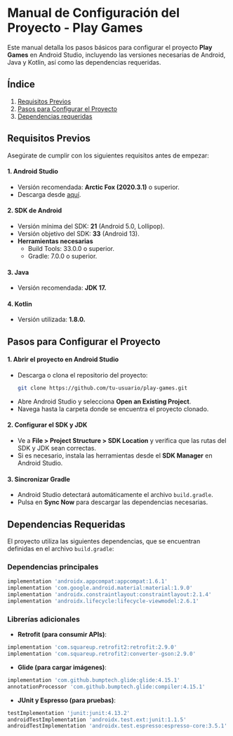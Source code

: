 # Manual de Configuración del Proyecto - Play Games
Este manual detalla los pasos básicos para configurar el proyecto **Play Games** en Android Studio, incluyendo las versiones necesarias de Android, Java y Kotlin, así como las dependencias requeridas.
## Índice
1. [Requisitos Previos](#requisitos-previos)
2. [Pasos para Configurar el Proyecto](#pasos-para-configurar-el-proyecto)
3. [Dependencias requeridas](#dependencias-requeridas)

## Requisitos Previos
Asegúrate de cumplir con los siguientes requisitos antes de empezar:

#### 1. **Android Studio**
- Versión recomendada: **Arctic Fox (2020.3.1)** o superior.
- Descarga desde [aquí](https://developer.android.com/studio?hl=es-419).
#### 2. **SDK de Android**
- Versión mínima del SDK: **21** (Android 5.0, Lollipop).
- Versión objetivo del SDK: **33** (Android 13).
- **Herramientas necesarias**
   - Build Tools: 33.0.0 o superior.
  - Gradle: 7.0.0 o superior.
#### 3. **Java**
- Versión recomendada: **JDK 17.**
#### 4. **Kotlin**
- Versión utilizada: **1.8.0.**

## Pasos para Configurar el Proyecto
#### 1. **Abrir el proyecto en Android Studio**
- Descarga o clona el repositorio del proyecto:
  ````bash
  git clone https://github.com/tu-usuario/play-games.git
  ````
- Abre Android Studio y selecciona **Open an Existing Project**.
- Navega hasta la carpeta donde se encuentra el proyecto clonado.

#### 2. **Configurar el SDK y JDK**
- Ve a **File > Project Structure > SDK Location** y verifica que las rutas del SDK y JDK sean correctas.
- Si es necesario, instala las herramientas desde el **SDK Manager** en Android Studio.

#### 3. **Sincronizar Gradle**
- Android Studio detectará automáticamente el archivo `build.gradle`.
- Pulsa en **Sync Now** para descargar las dependencias necesarias.

## Dependencias Requeridas
El proyecto utiliza las siguientes dependencias, que se encuentran definidas en el archivo `build.gradle`:

### Dependencias principales
````gradle
implementation 'androidx.appcompat:appcompat:1.6.1'
implementation 'com.google.android.material:material:1.9.0'
implementation 'androidx.constraintlayout:constraintlayout:2.1.4'
implementation 'androidx.lifecycle:lifecycle-viewmodel:2.6.1'
````

### Librerías adicionales
- **Retrofit (para consumir APIs)**:
````gradle
implementation 'com.squareup.retrofit2:retrofit:2.9.0'
implementation 'com.squareup.retrofit2:converter-gson:2.9.0'
````

- **Glide (para cargar imágenes)**:
````gradle
implementation 'com.github.bumptech.glide:glide:4.15.1'
annotationProcessor 'com.github.bumptech.glide:compiler:4.15.1'
````

- **JUnit y Espresso (para pruebas)**:
````gradle
testImplementation 'junit:junit:4.13.2'
androidTestImplementation 'androidx.test.ext:junit:1.1.5'
androidTestImplementation 'androidx.test.espresso:espresso-core:3.5.1'
````

